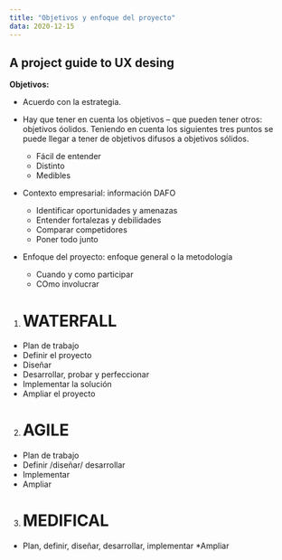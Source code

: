 ```yaml
---
title: "Objetivos y enfoque del proyecto"
data: 2020-12-15
---
```


## A project guide to UX desing

**Objetivos:** 
- Acuerdo con la estrategia.
-	Hay que tener en cuenta los objetivos – que pueden tener otros: objetivos óolidos. Teniendo en cuenta los siguientes tres puntos se puede llegar a tener de objetivos difusos a objetivos sólidos.
    * Fácil de entender
    * Distinto
    * Medibles


- Contexto empresarial: información DAFO
    * Identificar oportunidades y amenazas
    * Entender fortalezas y debilidades
    * Comparar competidores
    * Poner todo junto


- Enfoque del proyecto: enfoque general o la metodología
    * Cuando y como participar
    * COmo involucrar


1. # WATERFALL
* Plan de trabajo
* Definir el proyecto
* Diseñar
* Desarrollar, probar y perfeccionar
* Implementar la solución
* Ampliar el proyecto


2. # AGILE
* Plan de trabajo
* Definir /diseñar/ desarrollar
* Implementar
* Ampliar 


3. # MEDIFICAL
* Plan, definir, diseñar, desarrollar, implementar
    *Ampliar